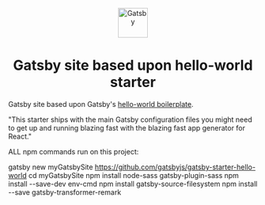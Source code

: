 <p align="center">
  <a href="https://www.gatsbyjs.org">
    <img alt="Gatsby" src="https://www.gatsbyjs.org/monogram.svg" width="60" />
  </a>
</p>
<h1 align="center">
  Gatsby site based upon hello-world starter
</h1>

Gatsby site based upon Gatsby's [hello-world boilerplate](https://github.com/gatsbyjs/gatsby-starter-hello-world). 

"This starter ships with the main Gatsby configuration files you might need to get up and running blazing fast with the blazing fast app generator for React."

ALL npm commands run on this project:

gatsby new myGatsbySite https://github.com/gatsbyjs/gatsby-starter-hello-world
cd myGatsbySite
npm install node-sass gatsby-plugin-sass
npm install --save-dev env-cmd
npm install gatsby-source-filesystem
npm install --save gatsby-transformer-remark
